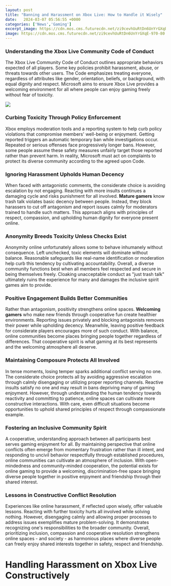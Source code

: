 ```yaml
---
layout: post
title: "Banning and Harassment on Xbox Live: How to Handle it Wisely"
date:   2024-03-07 05:56:55 +0000
categories: ['News','Gaming']
excerpt_image: https://cdn.mos.cms.futurecdn.net/zi9cevhUuRtDn6UnYrGXqE-970-80.jpg
image: https://cdn.mos.cms.futurecdn.net/zi9cevhUuRtDn6UnYrGXqE-970-80.jpg
---
```


### Understanding the Xbox Live Community Code of Conduct 
The Xbox Live Community Code of Conduct outlines appropriate behaviors expected of all players. Some key policies prohibit harassment, abuse, or threats towards other users. The Code emphasizes treating everyone, regardless of attributes like gender, orientation, beliefs, or background, with equal dignity and respect. Microsoft aims to ensure Xbox Live provides a welcoming environment for all where people can enjoy gaming freely without fear of toxicity.

![](https://cdn.mos.cms.futurecdn.net/zi9cevhUuRtDn6UnYrGXqE-970-80.jpg)
### Curbing Toxicity Through Policy Enforcement
Xbox employs moderation tools and a reporting system to help curb policy violations that compromise members' well-being or enjoyment. Getting reported triggers an automatic temporary ban while investigations occur. Repeated or serious offenses face progressively longer bans. However, some people assume these safety measures unfairly target those reported rather than prevent harm. In reality, Microsoft must act on complaints to protect its diverse community according to the agreed upon Code.
### Ignoring Harassment Upholds Human Decency 
When faced with antagonistic comments, the considerate choice is avoiding escalation by not engaging. Reacting with more insults continues a damaging cycle and risks punishment for all involved. **Mature gamers** know trash talk violates basic decency between people. Instead, they block harassers to cut off antagonism and report issues calmly for moderators trained to handle such matters. This approach aligns with principles of respect, compassion, and upholding human dignity for everyone present online.
### Anonymity Breeds Toxicity Unless Checks Exist
Anonymity online unfortunately allows some to behave inhumanely without consequence. Left unchecked, toxic elements will dominate without balance. Reasonable safeguards like real-name identification or moderation help curb this tendency by cultivating accountability. Overall, a diverse community functions best when all members feel respected and secure in being themselves freely. Cloaking unacceptable conduct as "just trash talk" ultimately ruins the experience for many and damages the inclusive spirit games aim to provide.
### Positive Engagement Builds Better Communities 
Rather than antagonism, positivity strengthens online spaces. **Welcoming gamers** who make new friends through cooperative fun create healthier environments. Reporting issues privately and blocking antagonists removes their power while upholding decency. Meanwhile, leaving positive feedback for considerate players encourages more of such conduct. With balance, online communities become places bringing people together regardless of differences. That cooperative spirit is what gaming at its best represents and the welcoming atmosphere all deserve. 
### Maintaining Composure Protects All Involved  
In tense moments, losing temper sparks additional conflict serving no one. The considerate choice protects all by avoiding aggressive escalation through calmly disengaging or utilizing proper reporting channels. Reactive insults satisfy no one and may result in bans depriving many of gaming enjoyment. However, through understanding the human tendency towards reactivity and committing to patience, online spaces can cultivate more constructive interactions. With care, even difficult situations become opportunities to uphold shared principles of respect through compassionate example.
### Fostering an Inclusive Community Spirit
A cooperative, understanding approach between all participants best serves gaming enjoyment for all. By maintaining perspective that online conflicts often emerge from momentary frustration rather than ill intent, and responding to uncivil behavior respectfully through established procedures, online communities can cultivate an atmosphere of inclusion. With open-mindedness and community-minded cooperation, the potential exists for online gaming to provide a welcoming, discrimination-free space bringing diverse people together in positive enjoyment and friendship through their shared interest.
### Lessons in Constructive Conflict Resolution 
Experiences like online harassment, if reflected upon wisely, offer valuable lessons. Reacting with further toxicity hurts all involved while solving nothing. However, disengaging calmly and allowing proper processes to address issues exemplifies mature problem-solving. It demonstrates recognizing one's responsibilities to the broader community. Overall, prioritizing inclusion, compassion and cooperative resolution strengthens online spaces - and society - as harmonious places where diverse people can freely enjoy shared interests together in safety, respect and friendship.
# Handling Harassment on Xbox Live Constructively